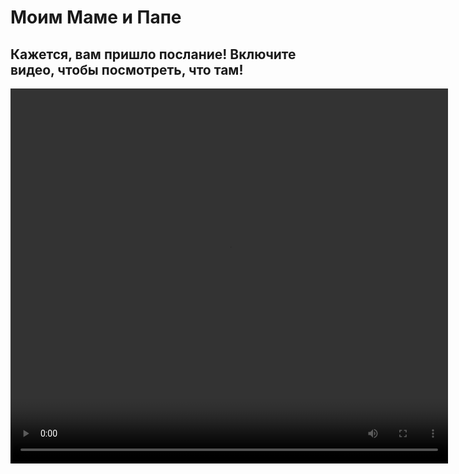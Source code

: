 # Моим Маме и Папе
## Кажется, вам пришло послание! Включите видео, чтобы посмотреть, что там!
<html lang="ru">
<head>
    <meta charset="UTF-8">
    <meta name="viewport" content="width=device-width, initial-scale=1.0">
    <title>Ìîé ïåðâûé ñàéò</title>
</head>
<body>
<video width="700" height="600" controls autoplay>
  <source src="kkiyfffw_2025-01-19-13-53-59_1737284039251.mp4" type="video/mp4"> 
  <source src="movie.webm" type="video/webm">
  Your browser does not support the video tag.
</video>
</body>
</html>
